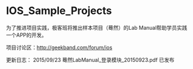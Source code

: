 # IOS_Sample_Projects

为了推进项目实践，极客班将推出样本项目（蓦然）的Lab Manual帮助学员实践一个APP的开发。

项目讨论区：http://geekband.com/forum/ios

更新日志：
2015/09/23 蓦然LabManual_登录模块_20150923.pdf 已发布
